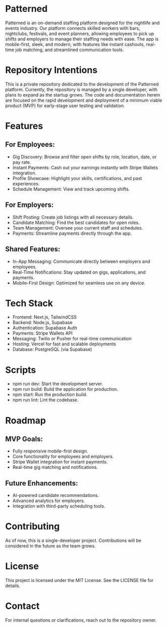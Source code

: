 # Patterned
Patterned is an on-demand staffing platform designed for the nightlife and events industry. Our platform connects skilled workers with bars, nightclubs, festivals, and event planners, allowing employees to pick up shifts and employers to manage their staffing needs with ease. The app is mobile-first, sleek, and modern, with features like instant cashouts, real-time job matching, and streamlined communication tools.

# Repository Intentions
This is a private repository dedicated to the development of the Patterned platform. Currently, the repository is managed by a single developer, with plans to expand as the startup grows. The code and documentation herein are focused on the rapid development and deployment of a minimum viable product (MVP) for early-stage user testing and validation.

# Features
## For Employees:
- Gig Discovery: Browse and filter open shifts by role, location, date, or pay rate.
- Instant Payments: Cash out your earnings instantly with Stripe Wallets integration.
- Profile Showcase: Highlight your skills, certifications, and past experiences.
- Schedule Management: View and track upcoming shifts.

## For Employers:
- Shift Posting: Create job listings with all necessary details.
- Candidate Matching: Find the best candidates for open roles.
- Team Management: Oversee your current staff and schedules.
- Payments: Streamline payments directly through the app.

## Shared Features:
- In-App Messaging: Communicate directly between employers and employees.
- Real-Time Notifications: Stay updated on gigs, applications, and payments.
- Mobile-First Design: Optimized for seamless use on any device.

# Tech Stack
- Frontend: Next.js, TailwindCSS
- Backend: Node.js, Supabase
- Authentication: Supabase Auth
- Payments: Stripe Wallets API
- Messaging: Twilio or Pusher for real-time communication
- Hosting: Vercel for fast and scalable deployments
- Database: PostgreSQL (via Supabase)

# Scripts
- npm run dev: Start the development server.
- npm run build: Build the application for production.
- npm start: Run the production build.
- npm run lint: Lint the codebase.

# Roadmap
## MVP Goals:
- Fully responsive mobile-first design.
- Core functionality for employees and employers.
- Stripe Wallet integration for instant payments.
- Real-time gig matching and notifications.

## Future Enhancements:
- AI-powered candidate recommendations.
- Advanced analytics for employers.
- Integration with third-party scheduling tools.

# Contributing
As of now, this is a single-developer project. Contributions will be considered in the future as the team grows.

# License
This project is licensed under the MIT License. See the LICENSE file for details.

#  Contact
For internal questions or clarifications, reach out to the repository owner.